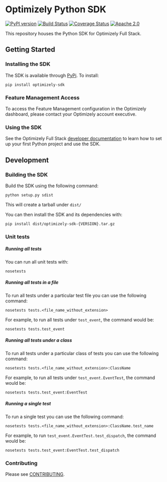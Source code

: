 # Optimizely Python SDK
[![PyPI version](https://badge.fury.io/py/optimizely-sdk.svg)](https://pypi.org/project/optimizely-sdk)
[![Build Status](https://travis-ci.org/optimizely/python-sdk.svg?branch=master)](https://travis-ci.org/optimizely/python-sdk)
[![Coverage Status](https://coveralls.io/repos/github/optimizely/python-sdk/badge.svg)](https://coveralls.io/github/optimizely/python-sdk)
[![Apache 2.0](https://img.shields.io/badge/License-Apache%202.0-blue.svg)](http://www.apache.org/licenses/LICENSE-2.0)

This repository houses the Python SDK for Optimizely Full Stack.

## Getting Started

### Installing the SDK

The SDK is available through [PyPi](https://pypi.python.org/pypi?name=optimizely-sdk&:action=display). To install:

```
pip install optimizely-sdk
```

### Feature Management Access
To access the Feature Management configuration in the Optimizely dashboard, please contact your Optimizely account executive.

### Using the SDK
See the Optimizely Full Stack [developer documentation](http://developers.optimizely.com/server/reference/index.html) to learn how to set up your first Python project and use the SDK.

## Development

### Building the SDK

Build the SDK using the following command:

```
python setup.py sdist
```

This will create a tarball under `dist/`

You can then install the SDK and its dependencies with:

```
pip install dist/optimizely-sdk-{VERSION}.tar.gz
```

### Unit tests

##### Running all tests
You can run all unit tests with:

```
nosetests
```

##### Running all tests in a file
To run all tests under a particular test file you can use the following command:

```
nosetests tests.<file_name_without_extension>
```

For example, to run all tests under `test_event`, the command would be:

```
nosetests tests.test_event
```

##### Running all tests under a class
To run all tests under a particular class of tests you can use the following command:

```
nosetests tests.<file_name_without_extension>:ClassName
```

For example, to run all tests under `test_event.EventTest`, the command would be:
```
nosetests tests.test_event:EventTest
```

##### Running a single test
To run a single test you can use the following command:

```
nosetests tests.<file_name_without_extension>:ClassName.test_name
```

For example, to run `test_event.EventTest.test_dispatch`, the command would be:

```
nosetests tests.test_event:EventTest.test_dispatch
```

### Contributing

Please see [CONTRIBUTING](CONTRIBUTING.md).
